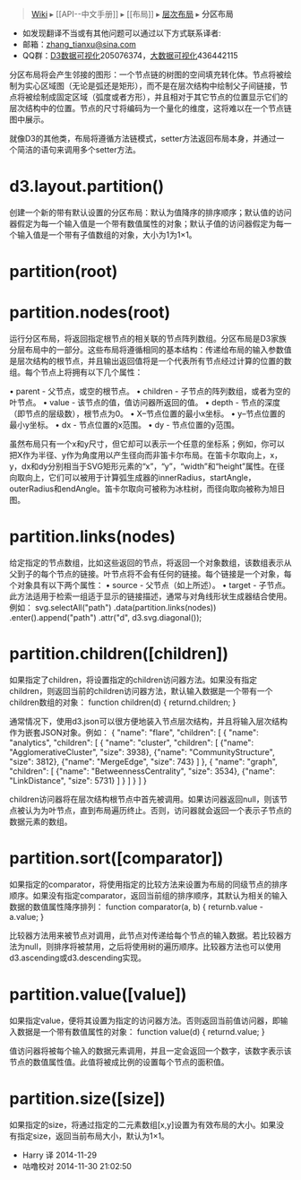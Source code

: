 > [Wiki](Home) ▸ [[API--中文手册]] ▸ [[布局]] ▸ [层次布局](层次布局) ▸ **分区布局**

* 如发现翻译不当或有其他问题可以通过以下方式联系译者:
* 邮箱：zhang_tianxu@sina.com
* QQ群：[D3数据可视化](http://jq.qq.com/?_wv=1027&k=ZGcqYF)205076374，[大数据可视化](http://jq.qq.com/?_wv=1027&k=S8wGMe)436442115

分区布局将会产生邻接的图形：一个节点链的树图的空间填充转化体。节点将被绘制为实心区域图（无论是弧还是矩形），而不是在层次结构中绘制父子间链接，节点将被绘制成固定区域（弧度或者方形），并且相对于其它节点的位置显示它们的层次结构中的位置。节点的尺寸将编码为一个量化的维度，这将难以在一个节点链图中展示。

就像D3的其他类，布局将遵循方法链模式，setter方法返回布局本身，并通过一个简洁的语句来调用多个setter方法。
# d3.layout.partition()

创建一个新的带有默认设置的分区布局：默认为值降序的排序顺序；默认值的访问器假定为每一个输入值是一个带有数值属性的对象；默认子值的访问器假定为每一个输入值是一个带有子值数组的对象，大小为1为1×1。
# partition(root) 
# partition.nodes(root)

运行分区布局，将返回指定根节点的相关联的节点阵列数组。分区布局是D3家族分层布局中的一部分。这些布局将遵循相同的基本结构：传递给布局的输入参数值是层次结构的根节点，并且输出返回值将是一个代表所有节点经过计算的位置的数组。每个节点上将拥有以下几个属性：

•	parent - 父节点，或空的根节点。
•	children - 子节点的阵列数组，或者为空的叶节点。
•	value - 该节点的值，值访问器所返回的值。
•	depth - 节点的深度（即节点的层级数），根节点为0。
•	X–节点位置的最小x坐标。
•	y–节点位置的最小y坐标。
•	dx - 节点位置的x范围。
•	dy - 节点位置的y范围。

虽然布局只有一个x和y尺寸，但它却可以表示一个任意的坐标系；例如，你可以把X作为半径、y作为角度用以产生径向而非笛卡尔布局。在笛卡尔取向上，x，y，dx和dy分别相当于SVG矩形元素的“x”，“y”，“width”和“height”属性。在径向取向上，它们可以被用于计算弧生成器的innerRadius，startAngle，outerRadius和endAngle。笛卡尔取向可被称为冰柱树，而径向取向被称为旭日图。
# partition.links(nodes)

给定指定的节点数组，比如这些返回的节点，将返回一个对象数组，该数组表示从父到子的每个节点的链接。叶节点将不会有任何的链接。每个链接是一个对象，每个对象具有以下两个属性：
•	source - 父节点（如上所述）。
•	target - 子节点。
此方法适用于检索一组适于显示的链接描述，通常与对角线形状生成器结合使用。例如：
svg.selectAll("path")
    .data(partition.links(nodes))
  .enter().append("path")
    .attr("d", d3.svg.diagonal());
# partition.children([children])
如果指定了children，将设置指定的children访问器方法。如果没有指定children，则返回当前的children访问器方法，默认输入数据是一个带有一个children数组的对象：
function children(d) {
returnd.children;
}

通常情况下，使用d3.json可以很方便地装入节点层次结构，并且将输入层次结构作为嵌套JSON对象。例如：
{
 "name": "flare",
 "children": [
  {
   "name": "analytics",
   "children": [
    {
     "name": "cluster",
     "children": [
      {"name": "AgglomerativeCluster", "size": 3938},
      {"name": "CommunityStructure", "size": 3812},
      {"name": "MergeEdge", "size": 743}
     ]
    },
    {
     "name": "graph",
     "children": [
      {"name": "BetweennessCentrality", "size": 3534},
      {"name": "LinkDistance", "size": 5731}
     ]
    }
   ]
  }
 ]
}

children访问器将在层次结构根节点中首先被调用。如果访问器返回null，则该节点被认为为叶节点，直到布局遍历终止。否则，访问器就会返回一个表示子节点的数据元素的数组。
# partition.sort([comparator])

如果指定的comparator，将使用指定的比较方法来设置为布局的同级节点的排序顺序。如果没有指定comparator，返回当前组的排序顺序，其默认为相关的输入数据的数值属性降序排列：
function comparator(a, b) {
returnb.value - a.value;
}

比较器方法用来被节点对调用，此节点对传递给每个节点的输入数据。若比较器方法为null，则排序将被禁用，之后将使用树的遍历顺序。比较器方法也可以使用d3.ascending或d3.descending实现。
# partition.value([value])
如果指定value，便将其设置为指定的访问器方法。否则返回当前值访问器，即输入数据是一个带有数值属性的对象：
function value(d) {
returnd.value;
}

值访问器将被每个输入的数据元素调用，并且一定会返回一个数字，该数字表示该节点的数值属性值。此值将被成比例的设置每个节点的面积值。
# partition.size([size])
如果指定的size，将通过指定的二元素数组[x,y]设置为有效布局的大小。如果没有指定size，返回当前布局大小，默认为1×1。

* Harry 译 2014-11-29 
* 咕噜校对 2014-11-30 21:02:50
